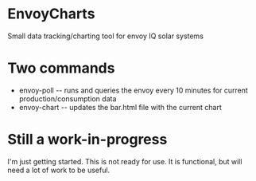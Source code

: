 # EnvoyCharts
Small data tracking/charting tool for envoy IQ solar systems

# Two commands
* envoy-poll -- runs and queries the envoy every 10 minutes for current production/consumption data
* envoy-chart -- updates the bar.html file with the current chart

# Still a work-in-progress
I'm just getting started. This is not ready for use. It is functional, but will need a lot of work to be useful.
